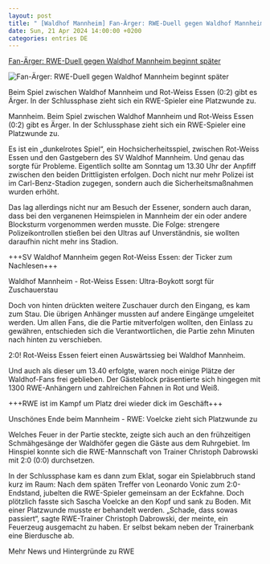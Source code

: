 ```yaml
---
layout: post
title: " [Waldhof Mannheim] Fan-Ärger: RWE-Duell gegen Waldhof Mannheim beginnt später"
date: Sun, 21 Apr 2024 14:00:00 +0200
categories: entries DE
---
```

[Fan-Ärger: RWE-Duell gegen Waldhof Mannheim beginnt später](https://www.waz.de/sport/fussball/rwe/article242147392/Fan-Aerger-RWE-Duell-gegen-Waldhof-Mannheim-beginnt-spaeter.html)

![Fan-Ärger: RWE-Duell gegen Waldhof Mannheim beginnt später](https://img.sparknews.funkemedien.de/242148924/242148924_1713708070_v16_9_1600.jpeg)

Beim Spiel zwischen Waldhof Mannheim und Rot-Weiss Essen (0:2) gibt es Ärger. In der Schlussphase zieht sich ein RWE-Spieler eine Platzwunde zu.

Mannheim. Beim Spiel zwischen Waldhof Mannheim und Rot-Weiss Essen (0:2) gibt es Ärger. In der Schlussphase zieht sich ein RWE-Spieler eine Platzwunde zu.

Es ist ein „dunkelrotes Spiel“, ein Hochsicherheitsspiel, zwischen Rot-Weiss Essen und den Gastgebern des SV Waldhof Mannheim. Und genau das sorgte für Probleme. Eigentlich sollte am Sonntag um 13.30 Uhr der Anpfiff zwischen den beiden Drittligisten erfolgen. Doch nicht nur mehr Polizei ist im Carl-Benz-Stadion zugegen, sondern auch die Sicherheitsmaßnahmen wurden erhöht.

Das lag allerdings nicht nur am Besuch der Essener, sondern auch daran, dass bei den verganenen Heimspielen in Mannheim der ein oder andere Blocksturm vorgenommen werden musste. Die Folge: strengere Polizeikontrollen stießen bei den Ultras auf Unverständnis, sie wollten daraufhin nicht mehr ins Stadion.

+++SV Waldhof Mannheim gegen Rot-Weiss Essen: der Ticker zum Nachlesen+++

Waldhof Mannheim - Rot-Weiss Essen: Ultra-Boykott sorgt für Zuschauerstau

Doch von hinten drückten weitere Zuschauer durch den Eingang, es kam zum Stau. Die übrigen Anhänger mussten auf andere Eingänge umgeleitet werden. Um allen Fans, die die Partie mitverfolgen wollten, den Einlass zu gewähren, entschieden sich die Verantwortlichen, die Partie zehn Minuten nach hinten zu verschieben.

2:0! Rot-Weiss Essen feiert einen Auswärtssieg bei Waldhof Mannheim.

Und auch als dieser um 13.40 erfolgte, waren noch einige Plätze der Waldhof-Fans frei geblieben. Der Gästeblock präsentierte sich hingegen mit 1300 RWE-Anhängern und zahlreichen Fahnen in Rot und Weiß.

+++RWE ist im Kampf um Platz drei wieder dick im Geschäft+++

Unschönes Ende beim Mannheim - RWE: Voelcke zieht sich Platzwunde zu

Welches Feuer in der Partie steckte, zeigte sich auch an den frühzeitigen Schmähgesänge der Waldhöfer gegen die Gäste aus dem Ruhrgebiet. Im Hinspiel konnte sich die RWE-Mannschaft von Trainer Christoph Dabrowski mit 2:0 (0:0) durchsetzen.

In der Schlussphase kam es dann zum Eklat, sogar ein Spielabbruch stand kurz im Raum: Nach dem späten Treffer von Leonardo Vonic zum 2:0-Endstand, jubelten die RWE-Spieler gemeinsam an der Eckfahne. Doch plötzlich fasste sich Sascha Voelcke an den Kopf und sank zu Boden. Mit einer Platzwunde musste er behandelt werden. „Schade, dass sowas passiert“, sagte RWE-Trainer Christoph Dabrowski, der meinte, ein Feuerzeug ausgemacht zu haben. Er selbst bekam neben der Trainerbank eine Bierdusche ab.

Mehr News und Hintergründe zu RWE

